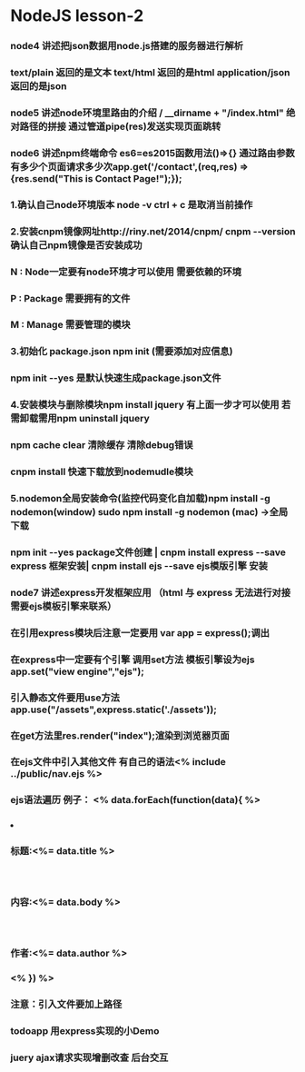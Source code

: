 # NodeJS lesson-2
### node4 讲述把json数据用node.js搭建的服务器进行解析
### text/plain 返回的是文本 text/html 返回的是html application/json 返回的是json 

### node5 讲述node环境里路由的介绍 / __dirname + "/index.html" 绝对路径的拼接 通过管道pipe(res)发送实现页面跳转

### node6 讲述npm终端命令 es6=es2015函数用法()=>{} 通过路由参数有多少个页面请求多少次app.get('/contact',(req,res) => {res.send("This is Contact Page!");});

### 1.确认自己node环境版本 node -v  ctrl + c 是取消当前操作
### 2.安装cnpm镜像网址http://riny.net/2014/cnpm/  cnpm --version确认自己npm镜像是否安装成功
### N : Node一定要有node环境才可以使用      需要依赖的环境
### P : Package                         需要拥有的文件
### M : Manage                          需要管理的模块
### 3.初始化 package.json npm init (需要添加对应信息) 
### npm init --yes 是默认快速生成package.json文件
### 4.安装模块与删除模块npm install jquery 有上面一步才可以使用 若需卸载需用npm uninstall jquery 
###  npm cache clear 清除缓存 清除debug错误
###  cnpm install 快速下载放到nodemudle模块
###  5.nodemon全局安装命令(监控代码变化自加载)npm install -g nodemon(window)    sudo npm install -g nodemon (mac) ->全局下载 
###  npm init --yes  package文件创建 | cnpm install express --save  express 框架安装| cnpm install ejs --save      ejs模版引擎 安装

### node7 讲述express开发框架应用 （html 与 express 无法进行对接 需要ejs模板引擎来联系）
### 在引用express模块后注意一定要用 var app = express();调出
### 在express中一定要有个引擎 调用set方法 模板引擎设为ejs app.set("view engine","ejs");
### 引入静态文件要用use方法 app.use("/assets",express.static('./assets')); 
### 在get方法里res.render("index");渲染到浏览器页面
### 在ejs文件中引入其他文件 有自己的语法<% include ../public/nav.ejs %>
### ejs语法遍历 例子： <% data.forEach(function(data){ %>
###             <li>
###             	<strong>标题:</strong><%= data.title %>
###				<br>
###				<strong>内容:</strong><%= data.body %>
###				<br>
###				<strong>作者:</strong><%= data.author %>
###             </li>
###   	  <% }) %>
### 注意：引入文件要加上路径

### todoapp 用express实现的小Demo
### juery ajax请求实现增删改查 后台交互